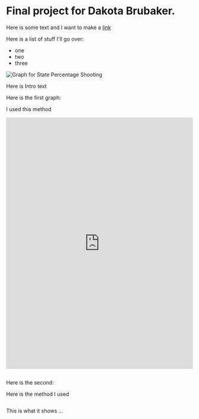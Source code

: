 # Final project for Dakota Brubaker.

Here is some text and I want to make a [link](https://fivethirtyeight.com/features/where-police-have-killed-americans-in-2015/)

Here is a list of stuff I'll go over:
* one 
* two 
* three

![Graph for State Percentage Shooting](https://docs.google.com/spreadsheets/d/e/2PACX-1vQw0hyjwUqtaHscofgS01TQXBX2abllsGuYY9bb-Dju2f1KHYEXRU_cXjuhTPh_IWsI7NRYz2tEzT5x/pubchart?oid=954737982&format=image)

Here is Intro text 

Here is the first graph:

I used this method 

<iframe title="Police Killings (2015)" aria-label="map" id="datawrapper-chart-ewVqG" src="https://datawrapper.dwcdn.net/ewVqG/1/" scrolling="no" frameborder="0" style="width: 0; min-width: 100% !important; border: none;" height="677"></iframe><script type="text/javascript">!function(){"use strict";window.addEventListener("message",(function(a){if(void 0!==a.data["datawrapper-height"])for(var e in a.data["datawrapper-height"]){var t=document.getElementById("datawrapper-chart-"+e)||document.querySelector("iframe[src*='"+e+"']");t&&(t.style.height=a.data["datawrapper-height"][e]+"px")}}))}();
</script>


```
```

Here is the second: 

Here is the method I used 

```
```

This is what it shows ...

